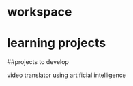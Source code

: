 # workspace 
# learning projects

##projects to develop


video translator using artificial intelligence
